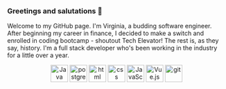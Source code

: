 ### Greetings and salutations 👋

Welcome to my GitHub page. I'm Virginia, a budding software engineer. After beginning my career in finance, I decided to make a switch and enrolled in coding bootcamp - shoutout Tech Elevator! The rest is, as they say, history. I'm a full stack developer who's been working in the industry for a little over a year. 

<div align = "center">
  <img src="https://cdn.jsdelivr.net/gh/devicons/devicon/icons/java/java-original.svg" title="Java" alt="Java" width="40" height="40"/>  
  <img src="https://cdn.jsdelivr.net/gh/devicons/devicon/icons/postgresql/postgresql-original.svg" title="postgres" alt="postgres" width="40" height="40"/>
  <img src="https://cdn.jsdelivr.net/gh/devicons/devicon/icons/html5/html5-plain.svg" title="html" alt="html" width="40" height="40"/>
  <img src="https://cdn.jsdelivr.net/gh/devicons/devicon/icons/css3/css3-plain.svg" title="css" alt="css" width="40" height="40"/>
  <img src="https://cdn.jsdelivr.net/gh/devicons/devicon/icons/javascript/javascript-plain.svg" title="JavaScript" alt="JavaScript" width="40" height="40"/>
  <img src="https://cdn.jsdelivr.net/gh/devicons/devicon/icons/vuejs/vuejs-plain.svg" title="Vue.js" alt="Vue.js" width="40" height="40"/>
  <img src="https://cdn.jsdelivr.net/gh/devicons/devicon/icons/git/git-plain.svg" title="git" alt="git" width="40" height="40"/>
 </div>
          
  
                 
                  
          
          


<!--
**vjand11/vjand11** is a ✨ _special_ ✨ repository because its `README.md` (this file) appears on your GitHub profile.

Here are some ideas to get you started:

- 🔭 I’m currently working on ...
- 🌱 I’m currently learning ...
- 👯 I’m looking to collaborate on ...
- 🤔 I’m looking for help with ...
- 💬 Ask me about ...
- 📫 How to reach me: ...
- 😄 Pronouns: ...
- ⚡ Fun fact: ...
-->
